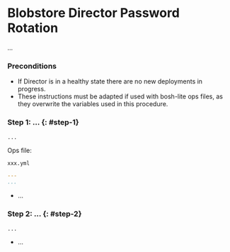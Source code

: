 # Blobstore Director Password Rotation

...

### Preconditions

* If Director is in a healthy state there are no new deployments in progress.
* These instructions must be adapted if used with bosh-lite ops files, as they overwrite the variables used in this procedure.

### Step 1: ... {: #step-1}

```shell
...
```

Ops file:

`xxx.yml`

```yaml
---
...
```

* ...

### Step 2: ... {: #step-2}

```shell
...
```

* ...
